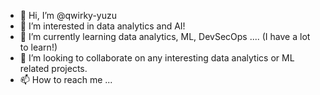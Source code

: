 - 👋 Hi, I’m @qwirky-yuzu
- 👀 I’m interested in data analytics and AI!
- 🌱 I’m currently learning data analytics, ML, DevSecOps .... (I have a lot to learn!)
- 💞️ I’m looking to collaborate on any interesting data analytics or ML related projects.
- 📫 How to reach me ...

<!---
qwirky-yuzu/qwirky-yuzu is a ✨ special ✨ repository because its `README.md` (this file) appears on your GitHub profile.
You can click the Preview link to take a look at your changes.
--->
